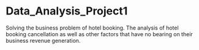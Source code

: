 # Data_Analysis_Project1
Solving the business problem of hotel booking. The analysis of hotel booking cancellation as well as other factors that have no bearing on their business revenue generation.

